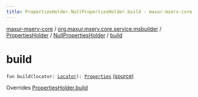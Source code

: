 ```yaml
---
title: PropertiesHolder.NullPropertiesHolder.build - maxur-mserv-core
---
```


[maxur-mserv-core](../../../index.html) / [org.maxur.mserv.core.service.msbuilder](../../index.html) / [PropertiesHolder](../index.html) / [NullPropertiesHolder](index.html) / [build](.)

# build

`fun build(locator: `[`Locator`](../../../org.maxur.mserv.core/-locator/index.html)`): `[`Properties`](../../../org.maxur.mserv.core.service.properties/-properties/index.html) [(source)](https://github.com/myunusov/maxur-mserv/tree/master/maxur-mserv-core/src/main/kotlin/org/maxur/mserv/core/service/msbuilder/MicroServiceBuilder.kt#L192)

Overrides [PropertiesHolder.build](../build.html)

